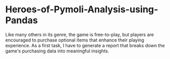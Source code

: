 # Heroes-of-Pymoli-Analysis-using-Pandas
Like many others in its genre, the game is free-to-play, but players are encouraged to purchase optional items that enhance their playing experience. As a first task, I have to generate a report that breaks down the game's purchasing data into meaningful insights.
